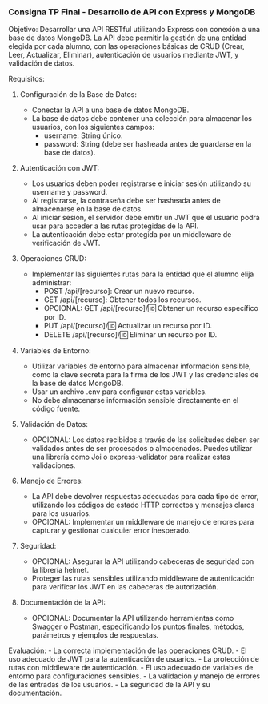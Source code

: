 
### Consigna TP Final - Desarrollo de API con Express y MongoDB

Objetivo: Desarrollar una API RESTful utilizando Express con conexión a una base de datos MongoDB. La API debe permitir la gestión de una entidad elegida por cada alumno, con las operaciones básicas de CRUD (Crear, Leer, Actualizar, Eliminar), autenticación de usuarios mediante JWT, y validación de datos.

Requisitos:
1. Configuración de la Base de Datos:
    - Conectar la API a una base de datos MongoDB.
    - La base de datos debe contener una colección para almacenar los usuarios, con los siguientes campos:
        * username: String único.
        * password: String (debe ser hasheada antes de guardarse en la base
de datos).

2. Autenticación con JWT:
    - Los usuarios deben poder registrarse e iniciar sesión utilizando su username y password.
    - Al registrarse, la contraseña debe ser hasheada antes de almacenarse en la base de datos.
    - Al iniciar sesión, el servidor debe emitir un JWT que el usuario podrá usar para acceder a las rutas protegidas de la API.
    - La autenticación debe estar protegida por un middleware de verificación de JWT.

3. Operaciones CRUD:
    - Implementar las siguientes rutas para la entidad que el alumno elija administrar:
        * POST /api/[recurso]: Crear un nuevo recurso.
        * GET /api/[recurso]: Obtener todos los recursos.
        * OPCIONAL: GET /api/[recurso]/:id: Obtener un recurso específico por ID.
        * PUT /api/[recurso]/:id: Actualizar un recurso por ID.
        * DELETE /api/[recurso]/:id: Eliminar un recurso por ID.

4. Variables de Entorno:
    - Utilizar variables de entorno para almacenar información sensible, como la clave secreta para la firma de los JWT y las credenciales de la base de datos MongoDB.
    - Usar un archivo .env para configurar estas variables.
    - No debe almacenarse información sensible directamente en el código fuente.

5. Validación de Datos:
    - OPCIONAL: Los datos recibidos a través de las solicitudes deben ser validados antes de ser procesados o almacenados. Puedes utilizar una librería como Joi o express-validator para realizar estas validaciones.

6. Manejo de Errores:
    - La API debe devolver respuestas adecuadas para cada tipo de error, utilizando los códigos de estado HTTP correctos y mensajes claros para los usuarios.
    - OPCIONAL: Implementar un middleware de manejo de errores para capturar y gestionar cualquier error inesperado.

7. Seguridad:
    - OPCIONAL: Asegurar la API utilizando cabeceras de seguridad con la librería helmet.
    - Proteger las rutas sensibles utilizando middleware de autenticación para verificar los JWT en las cabeceras de autorización.

8. Documentación de la API:
    - OPCIONAL: Documentar la API utilizando herramientas como Swagger o Postman, especificando los puntos finales, métodos, parámetros y ejemplos de respuestas.

Evaluación:
    - La correcta implementación de las operaciones CRUD.
    - El uso adecuado de JWT para la autenticación de usuarios.
    - La protección de rutas con middleware de autenticación.
    - El uso adecuado de variables de entorno para configuraciones sensibles.
    - La validación y manejo de errores de las entradas de los usuarios.
    - La seguridad de la API y su documentación.